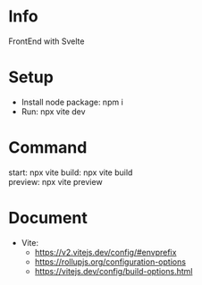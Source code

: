 
# Info
FrontEnd with Svelte

# Setup
* Install node package: npm i
* Run: npx vite dev

# Command
start: npx vite
build: npx vite build  
preview: npx vite preview  

# Document

- Vite:
	- https://v2.vitejs.dev/config/#envprefix
	- https://rollupjs.org/configuration-options
	- https://vitejs.dev/config/build-options.html

